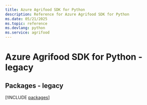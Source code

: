 ```yaml
---
title: Azure Agrifood SDK for Python
description: Reference for Azure Agrifood SDK for Python
ms.date: 05/21/2025
ms.topic: reference
ms.devlang: python
ms.service: agrifood
---
```

# Azure Agrifood SDK for Python - legacy
## Packages - legacy
[!INCLUDE [packages](agrifood-index.md)]